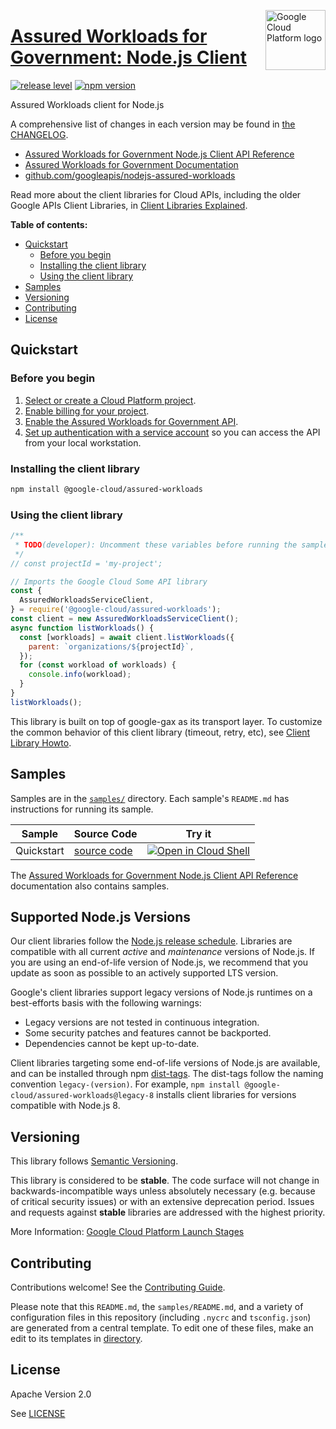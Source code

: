 [//]: # "This README.md file is auto-generated, all changes to this file will be lost."
[//]: # "To regenerate it, use `python -m synthtool`."
<img src="https://avatars2.githubusercontent.com/u/2810941?v=3&s=96" alt="Google Cloud Platform logo" title="Google Cloud Platform" align="right" height="96" width="96"/>

# [Assured Workloads for Government: Node.js Client](https://github.com/googleapis/nodejs-assured-workloads)

[![release level](https://img.shields.io/badge/release%20level-stable-brightgreen.svg?style=flat)](https://cloud.google.com/terms/launch-stages)
[![npm version](https://img.shields.io/npm/v/@google-cloud/assured-workloads.svg)](https://www.npmjs.org/package/@google-cloud/assured-workloads)




Assured Workloads client for Node.js


A comprehensive list of changes in each version may be found in
[the CHANGELOG](https://github.com/googleapis/nodejs-assured-workloads/blob/main/CHANGELOG.md).

* [Assured Workloads for Government Node.js Client API Reference][client-docs]
* [Assured Workloads for Government Documentation][product-docs]
* [github.com/googleapis/nodejs-assured-workloads](https://github.com/googleapis/nodejs-assured-workloads)

Read more about the client libraries for Cloud APIs, including the older
Google APIs Client Libraries, in [Client Libraries Explained][explained].

[explained]: https://cloud.google.com/apis/docs/client-libraries-explained

**Table of contents:**


* [Quickstart](#quickstart)
  * [Before you begin](#before-you-begin)
  * [Installing the client library](#installing-the-client-library)
  * [Using the client library](#using-the-client-library)
* [Samples](#samples)
* [Versioning](#versioning)
* [Contributing](#contributing)
* [License](#license)

## Quickstart

### Before you begin

1.  [Select or create a Cloud Platform project][projects].
1.  [Enable billing for your project][billing].
1.  [Enable the Assured Workloads for Government API][enable_api].
1.  [Set up authentication with a service account][auth] so you can access the
    API from your local workstation.

### Installing the client library

```bash
npm install @google-cloud/assured-workloads
```


### Using the client library

```javascript
/**
 * TODO(developer): Uncomment these variables before running the sample.
 */
// const projectId = 'my-project';

// Imports the Google Cloud Some API library
const {
  AssuredWorkloadsServiceClient,
} = require('@google-cloud/assured-workloads');
const client = new AssuredWorkloadsServiceClient();
async function listWorkloads() {
  const [workloads] = await client.listWorkloads({
    parent: `organizations/${projectId}`,
  });
  for (const workload of workloads) {
    console.info(workload);
  }
}
listWorkloads();

```




This library is built on top of google-gax as its transport layer. To customize the common behavior of this client library (timeout, retry, etc), see [Client Library Howto](https://github.com/googleapis/gax-nodejs/blob/main/client-libraries.md).

## Samples

Samples are in the [`samples/`](https://github.com/googleapis/nodejs-assured-workloads/tree/main/samples) directory. Each sample's `README.md` has instructions for running its sample.

| Sample                      | Source Code                       | Try it |
| --------------------------- | --------------------------------- | ------ |
| Quickstart | [source code](https://github.com/googleapis/nodejs-assured-workloads/blob/main/samples/quickstart.js) | [![Open in Cloud Shell][shell_img]](https://console.cloud.google.com/cloudshell/open?git_repo=https://github.com/googleapis/nodejs-assured-workloads&page=editor&open_in_editor=samples/quickstart.js,samples/README.md) |



The [Assured Workloads for Government Node.js Client API Reference][client-docs] documentation
also contains samples.

## Supported Node.js Versions

Our client libraries follow the [Node.js release schedule](https://nodejs.org/en/about/releases/).
Libraries are compatible with all current _active_ and _maintenance_ versions of
Node.js.
If you are using an end-of-life version of Node.js, we recommend that you update
as soon as possible to an actively supported LTS version.

Google's client libraries support legacy versions of Node.js runtimes on a
best-efforts basis with the following warnings:

* Legacy versions are not tested in continuous integration.
* Some security patches and features cannot be backported.
* Dependencies cannot be kept up-to-date.

Client libraries targeting some end-of-life versions of Node.js are available, and
can be installed through npm [dist-tags](https://docs.npmjs.com/cli/dist-tag).
The dist-tags follow the naming convention `legacy-(version)`.
For example, `npm install @google-cloud/assured-workloads@legacy-8` installs client libraries
for versions compatible with Node.js 8.

## Versioning

This library follows [Semantic Versioning](http://semver.org/).



This library is considered to be **stable**. The code surface will not change in backwards-incompatible ways
unless absolutely necessary (e.g. because of critical security issues) or with
an extensive deprecation period. Issues and requests against **stable** libraries
are addressed with the highest priority.






More Information: [Google Cloud Platform Launch Stages][launch_stages]

[launch_stages]: https://cloud.google.com/terms/launch-stages

## Contributing

Contributions welcome! See the [Contributing Guide](https://github.com/googleapis/nodejs-assured-workloads/blob/main/CONTRIBUTING.md).

Please note that this `README.md`, the `samples/README.md`,
and a variety of configuration files in this repository (including `.nycrc` and `tsconfig.json`)
are generated from a central template. To edit one of these files, make an edit
to its templates in
[directory](https://github.com/googleapis/synthtool).

## License

Apache Version 2.0

See [LICENSE](https://github.com/googleapis/nodejs-assured-workloads/blob/main/LICENSE)

[client-docs]: https://cloud.google.com/nodejs/docs/reference/assured-workloads/latest
[product-docs]: https://cloud.google.com/assured-workloads/docs
[shell_img]: https://gstatic.com/cloudssh/images/open-btn.png
[projects]: https://console.cloud.google.com/project
[billing]: https://support.google.com/cloud/answer/6293499#enable-billing
[enable_api]: https://console.cloud.google.com/flows/enableapi?apiid=assuredworkloads.googleapis.com
[auth]: https://cloud.google.com/docs/authentication/getting-started
